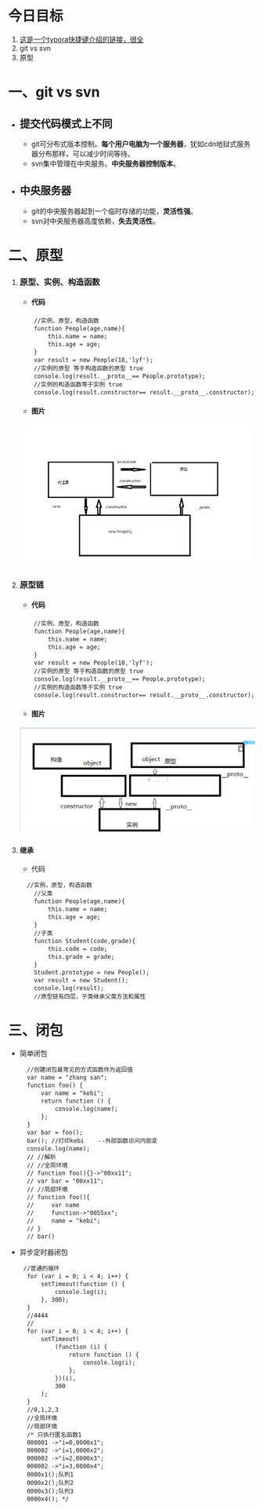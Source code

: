 今日目标
====
1. [这是一个typora快捷键介绍的链接，很全](https://www.cnblogs.com/hider/p/11614688.html)
2. git vs svn
3. 原型
# 一、git vs svn
* ## 提交代码模式上不同
    * git可分布式版本控制。**每个用户电脑为一个服务器**，犹如cdn地狱式服务器分布那样，可以减少时间等待。
    * svn集中管理在中央服务。**中央服务器控制版本**。
* ## 中央服务器
    * git的中央服务器起到一个临时存储的功能，**灵活性强**。
    * svn对中央服务器高度依赖，**失去灵活性**。
# 二、原型
1. ### 原型、实例、构造函数
   * #### 代码
    ```
        //实例，原型，构造函数
        function People(age,name){
            this.name = name;
            this.age = age;
        }
        var result = new People(18,'lyf');
        //实例的原型 等于构造函数的原型 true
        console.log(result.__proto__== People.prototype);
        //实例的构造函数等于实例 true
        console.log(result.constructor== result.__proto__.constructor); 
    ```
    * #### 图片
    ![原型图三者关系图](2020-02-11-16-35-37.png)
2. ### 原型链
   * #### 代码
    ```
        //实例，原型，构造函数
        function People(age,name){
            this.name = name;
            this.age = age;
        }
        var result = new People(18,'lyf');
        //实例的原型 等于构造函数的原型 true
        console.log(result.__proto__== People.prototype);
        //实例的构造函数等于实例 true
        console.log(result.constructor== result.__proto__.constructor); 
    ```
   * #### 图片
    ![](2020-02-11-17-22-47.png)


3. #### 继承
   * 代码

    ```
      //实例，原型，构造函数
        //父类
        function People(age,name){
            this.name = name;
            this.age = age;
        }
        //子类
        function Student(code,grade){
            this.code = code;
            this.grade = grade;
        }
        Student.prototype = new People();
        var result = new Student();
        console.log(result);
        //原型链有四层，子类继承父类方法和属性 
    ```
# 三、闭包
* 简单闭包

        //创建闭包最常见的方式函数作为返回值
        var name = "zhang san";
        function foo() {
            var name = "kebi";
            return function () {
                console.log(name);
            };
        }
        var bar = foo();
        bar(); //打印kebi    --外部函数访问内部变
        console.log(name);
        // //解析
        // //全局环境
        // function foo(){}->"00xx11";
        // var bar = "00xx11";
        // //局部环境
        // function foo(){
        //     var name
        //     function->"0055xx";
        //     name = "kebi";
        // }
        // bar() 
* 异步定时器闭包

       //普通的循环
        for (var i = 0; i < 4; i++) {
            setTimeout(function () {
                console.log(i);
            }, 300);
        }
        //4444
        //
        for (var i = 0; i < 4; i++) {
            setTimeout(
                (function (i) {
                    return function () {
                        console.log(i);
                    };
                })(i),
                300
            );
        }
        //0,1,2,3
        //全局环境
        //局部环境
        /* 只执行匿名函数1
        000001 ->"i=0,0000x1";
        000002 ->"i=1,0000x2";
        000002 ->"i=2,0000x3";
        000002 ->"i=3,0000x4";
        0000x1();队列1
        0000x2();队列2
        0000x3();队列3
        0000x4(); */


​    

   ​     